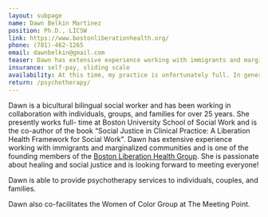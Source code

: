 ```yaml
---
layout: subpage
name: Dawn Belkin Martinez
position: Ph.D., LICSW
link: https://www.bostonliberationhealth.org/
phone: (781)-462-1265
email: dawnbelkin@gmail.com
teaser: Dawn has extensive experience working with immigrants and marginalized communities and is one of the founding members of the Boston Liberation Health Group
insurance: self-pay, sliding scale
availability: At this time, my practice is unfortunately full. In general, I only see clients on Fridays, between 2pm and 6pm.
return: /psychotherapy/
---
```


Dawn is a bicultural bilingual social worker and has been working in collaboration with individuals, groups, and families for over 25 years. She presently works full- time at Boston University School of Social Work and is the co-author of the book “Social Justice in Clinical Practice: A Liberation Health Framework for Social Work". Dawn has extensive experience working with immigrants and marginalized communities and is one of the founding members of the [Boston Liberation Health Group](https://www.bostonliberationhealth.org/). She is passionate about healing and social justice and is looking forward to meeting everyone!

Dawn is able to provide psychotherapy services to individuals, couples, and families. 

Dawn also co-facilitates the Women of Color Group at The Meeting Point.
